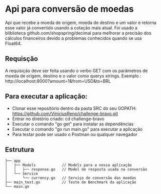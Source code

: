 # Api para conversão de moedas

Api que recebe a moeda de origem, moeda de destino e um valor e retorna esse valor já convertido usando a cotação mais atual.
Foi usado a bliblioteca github.com/shopspring/decimal para melhorar a precisão dos cálculos financeiros devido a problemas conhecidos quando se usa Float64.

## Requisção

A requisição deve ser feita usando o verbo GET  com os parâmetros de moeda de origem, destino e o valor como querys strings.
Exemplo :
http://localhost:8000?amount=1&from=USD&to=BRL

## Para executar a aplicação:

 - Clonar esse repositório dentro da pasta SRC do seu GOPATH:  https://github.com/ViniciusReno/challenge-bravo.git
 - Entrar no diretório criado: cd challenge-bravo
 - Executar o comando "go get" para instalar as dependências
 - Executar o comando "go run main.go" para executar a aplicação
 - Para testar pode ser usado o Postman ou qualquer navegador
## Estrutura
```
├── app
│   ├── Models            // Models para a nossa aplicação
│   │   ├── response.go   // Model de resposta usada na conversão
│   └── Service
│       └── currency.go   // Serviço de conversão das moedas
├── main_test.go		  // Teste de Benchmark da aplicação
└── main.go
```
